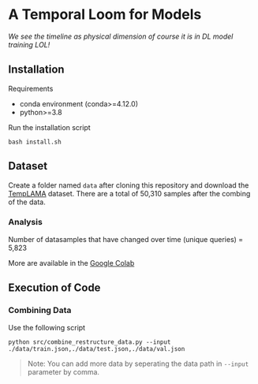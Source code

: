 # A Temporal Loom for Models
_We see the timeline as physical dimension of course it is in DL model training LOL!_

## Installation
Requirements
- conda environment (conda>=4.12.0)
- python>=3.8

Run the installation script 
```term
bash install.sh
```

## Dataset
Create a folder named `data` after cloning this repository and download the [TempLAMA](https://github.com/google-research/language/tree/master/language/templama) dataset.
There are a total of 50,310 samples after the combing of the data. 

### Analysis
Number of datasamples that have changed over time (unique queries) = 5,823

More are available in the [Google Colab](https://colab.research.google.com/drive/1Rwz7tQKBNxo8l-gSoP8dX21rWBXLNeRn?usp=sharing)


## Execution of Code
### Combining Data

Use the following script
```term
python src/combine_restructure_data.py --input ./data/train.json,./data/test.json,./data/val.json
```
> Note: You can add more data by seperating the data path in `--input` parameter by comma.

